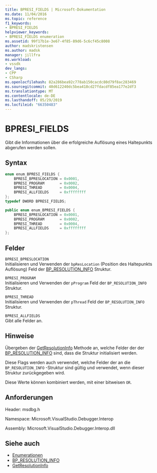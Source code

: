 ```yaml
---
title: BPRESI_FIELDS | Microsoft-Dokumentation
ms.date: 11/04/2016
ms.topic: reference
f1_keywords:
- BPRESI_FIELDS
helpviewer_keywords:
- BPRESI_FIELDS enumeration
ms.assetid: 99f17b1e-3e67-4f85-89d6-5c6cf45c8008
author: madskristensen
ms.author: madsk
manager: jillfra
ms.workload:
- vssdk
dev_langs:
- CPP
- CSharp
ms.openlocfilehash: 82a286bea92c778ab150cacdc80d79f8ac283469
ms.sourcegitcommit: 40d612240dc5bea418cd27fdacdf85ea177e2df3
ms.translationtype: MT
ms.contentlocale: de-DE
ms.lasthandoff: 05/29/2019
ms.locfileid: "66350483"
---
```

# <a name="bpresifields"></a>BPRESI_FIELDS
Gibt die Informationen über die erfolgreiche Auflösung eines Haltepunkts abgerufen werden sollen.

## <a name="syntax"></a>Syntax

```cpp
enum enum_BPRESI_FIELDS {
    BPRESI_BPRESLOCATION = 0x0001,
    BPRESI_PROGRAM       = 0x0002,
    BPRESI_THREAD        = 0x0004,
    BPRESI_ALLFIELDS     = 0xffffffff
};
typedef DWORD BPRESI_FIELDS;
```

```csharp
public enum enum_BPRESI_FIELDS {
    BPRESI_BPRESLOCATION = 0x0001,
    BPRESI_PROGRAM       = 0x0002,
    BPRESI_THREAD        = 0x0004,
    BPRESI_ALLFIELDS     = 0xffffffff
};
```

## <a name="fields"></a>Felder
`BPRESI_BPRESLOCATION`\
Initialisieren und Verwenden der `bpResLocation` (Position des Haltepunkts Auflösung) Feld der [BP_RESOLUTION_INFO](../../../extensibility/debugger/reference/bp-resolution-info.md) Struktur.

`BPRESI_PROGRAM`\
Initialisieren und Verwenden der `pProgram` Feld der `BP_RESOLUTION_INFO` Struktur.

`BPRESI_THREAD`\
Initialisieren und Verwenden der `pThread` Feld der `BP_RESOLUTION_INFO` Struktur.

`BPRESI_ALLFIELDS`\
Gibt alle Felder an.

## <a name="remarks"></a>Hinweise
Übergeben der [GetResolutionInfo](../../../extensibility/debugger/reference/idebugbreakpointresolution2-getresolutioninfo.md) Methode an, welche Felder der der [BP_RESOLUTION_INFO](../../../extensibility/debugger/reference/bp-resolution-info.md) sind, dass die Struktur initialisiert werden.

Diese Flags werden auch verwendet, welche Felder der an die `BP_RESOLUTION_INFO` -Struktur sind gültig und verwendet, wenn dieser Struktur zurückgegeben wird.

Diese Werte können kombiniert werden, mit einer bitweisen `OR`.

## <a name="requirements"></a>Anforderungen
Header: msdbg.h

Namespace: Microsoft.VisualStudio.Debugger.Interop

Assembly: Microsoft.VisualStudio.Debugger.Interop.dll

## <a name="see-also"></a>Siehe auch
- [Enumerationen](../../../extensibility/debugger/reference/enumerations-visual-studio-debugging.md)
- [BP_RESOLUTION_INFO](../../../extensibility/debugger/reference/bp-resolution-info.md)
- [GetResolutionInfo](../../../extensibility/debugger/reference/idebugbreakpointresolution2-getresolutioninfo.md)
